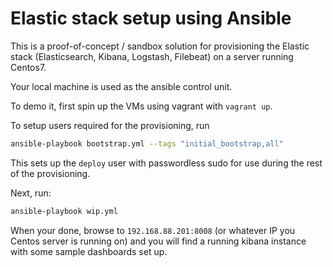 # Elastic stack setup using Ansible

This is a proof-of-concept / sandbox solution for provisioning the Elastic stack (Elasticsearch, Kibana, Logstash, Filebeat) on a server running Centos7.

Your local machine is used as the ansible control unit.

To demo it, first spin up the VMs using vagrant with `vagrant up`. 

To setup users required for the provisioning, run

```sh
ansible-playbook bootstrap.yml --tags "initial_bootstrap,all"
```

This sets up the `deploy` user with passwordless sudo for use during the rest of the provisioning.

Next, run:

```sh
ansible-playbook wip.yml
```

When your done, browse to `192.168.88.201:8008` (or whatever IP you Centos server is running on) and you will find a running kibana instance with some sample dashboards set up.

